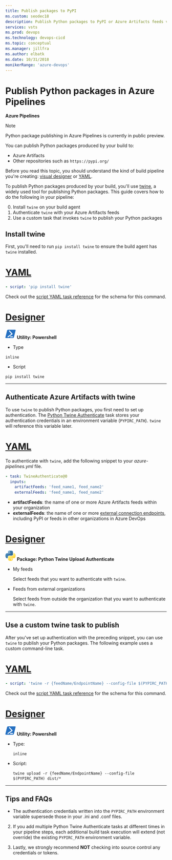 ```yaml
---
title: Publish packages to PyPI
ms.custom: seodec18
description: Publish Python packages to PyPI or Azure Artifacts feeds via builds with Azure Pipelines
services: vsts
ms.prod: devops
ms.technology: devops-cicd
ms.topic: conceptual
ms.manager: jillfra
ms.author: elbatk
ms.date: 10/31/2018
monikerRange: 'azure-devops'
---
```


# Publish Python packages in Azure Pipelines

**Azure Pipelines**

> [!NOTE]
> Python package publishing in Azure Pipelines is currently in public preview.

You can publish Python packages produced by your build to:

* Azure Artifacts
* Other repositories such as `https://pypi.org/`

Before you read this topic, you should understand the kind of build pipeline you're creating: [visual designer](../get-started-designer.md) or [YAML](../get-started-yaml.md).

To publish Python packages produced by your build, you'll use [twine](https://pypi.org/project/twine/), a widely used tool for publishing Python packages. This guide covers how to do the following in your pipeline:

0. Install `twine` on your build agent
0. Authenticate `twine` with your Azure Artifacts feeds
0. Use a custom task that invokes `twine` to publish your Python packages

## Install twine 

First, you'll need to run `pip install twine` to ensure the build agent has `twine` installed.

# [YAML](#tab/yaml)

```yaml
- script: 'pip install twine'
```

Check out the [script YAML task reference](../yaml-schema.md#script) for the schema for this command.

# [Designer](#tab/designer)

![icon](../tasks/utility/_img/powershell.png) **Utility: Powershell**

* Type

 ```
inline
```
* Script

 ```
pip install twine
```

---

## Authenticate Azure Artifacts with twine

To use `twine` to publish Python packages, you first need to set up authentication. The [Python Twine Authenticate](../tasks/package/twine-authenticate.md) task stores your authentication credentials in an environment variable (`PYPIRC_PATH`). `twine` will reference this variable later.

# [YAML](#tab/yaml)

To authenticate with `twine`, add the following snippet to your _azure-pipelines.yml_ file.

```yaml
- task: TwineAuthenticate@0
  inputs:
    artifactFeeds: 'feed_name1, feed_name2'
    externalFeeds: 'feed_name1, feed_name2'
```

* **artifactFeeds**: the name of one or more Azure Artifacts feeds within your organization
* **externalFeeds**: the name of one or more [external connection endpoints](/azure/devops/pipelines/library/service-endpoints), including PyPI or feeds in other organizations in Azure DevOps

# [Designer](#tab/designer)

![icon](../tasks/package/_img/python-twine-authenticate.png) **Package: Python Twine Upload Authenticate**

* My feeds 

   Select feeds that you want to authenticate with `twine`.

* Feeds from external organizations

   Select feeds from outside the organization that you want to authenticate with `twine`.

---

## Use a custom twine task to publish

After you've set up authentication with the preceding snippet, you can use `twine` to publish your Python packages. The following example uses a custom command-line task.

# [YAML](#tab/yaml)

```yaml
- script: 'twine -r {feedName/EndpointName} --config-file $(PYPIRC_PATH) {package path to publish}'
```

Check out the [script YAML task reference](../yaml-schema.md#script) for the schema for this command.

# [Designer](#tab/designer)

![icon](../tasks/utility/_img/powershell.png) **Utility: Powershell**

* Type:

   ```
   inline
   ```
* Script:

   ```
   twine upload -r {feedName/EndpointName} --config-file $(PYPIRC_PATH) dist/*
   ```

---

## Tips and FAQs

* The authentication credentials written into the `PYPIRC_PATH` environment variable supersede those in your .ini and .conf files. 

2. If you add multiple Python Twine Authenticate tasks at different times in your pipeline steps, each additional build task execution will extend (not override) the existing `PYPIRC_PATH` environment variable.

3. Lastly, we strongly recommend **NOT** checking into source control any credentials or tokens.

